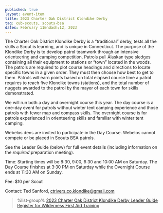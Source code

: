 ```yaml
---
published: true
layout: event-item
title: 2023 Charter Oak District Klondike Derby
tag: cub-scouts, scouts-bsa
dates: February 11&ndash;12, 2023
---
```


The Charter Oak District Klondike Derby is a “traditional” derby, tests all the skills a Scout is learning, and is unique in Connecticut. The purpose of the Klondike Derby is to develop patrol teamwork through an intensive orienteering and camping competition. Patrols pull Alaskan type sledges containing all their equipment to stations or “town” located in the woods. The patrols are required to plot course headings and directions to locate specific towns in a given order. They must then choose how best to get to them. Patrols will earn points based on total elapsed course time a patrol requires to reach five Klondike towns (stations), and the total number of nuggets awarded to the patrol by the mayor of each town for skills demonstrated.

We will run both a day and overnight course this year. The day course is a one-day event for patrols without winter tent camping experience and those patrols with fewer map and compass skills. The overnight course is for patrols experienced in orienteering skills and familiar with winter tent camping.

Webelos dens are invited to participate in the Day Course. Webelos cannot compete or be placed in Scouts BSA patrols.

See the Leader Guide (below) for full event details (including information on the *required* preparation meeting).

Time: Starting times will be 8:30, 9:00, 9:30 and 10:00 AM on Saturday. The Day Course finishes at 3:30 PM on Saturday while the Overnight Course ends at 11:30 AM on Sunday.

Fee: $10 per Scout

Contact: Ted Sanford, [ctrivers.co.klondike@gmail.com](mailto:ctrivers.co.klondike@gmail.com)

> %list-group%
> <a href="{{ site.url }}/pdf/2023/2023-klondike-leader-guide.pdf" class="list-group-item">2023 Charter Oak District Klondike Derby Leader Guide</a>
> <a href="https://scoutingevent.com/066-60113" class="list-group-item">Register for Wilderness First Aid Training</a>
